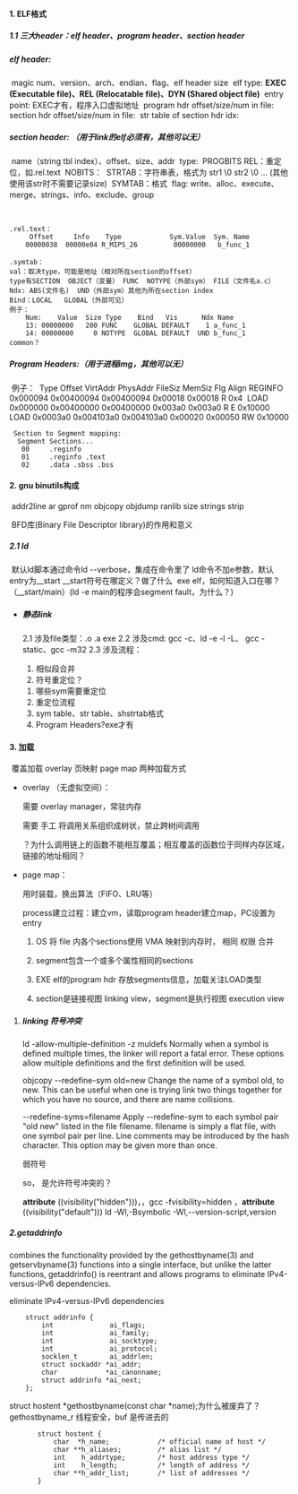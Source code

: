#### 1. ELF格式

##### 1.1  三大header：elf header、program header、section header

##### elf header:

​	magic num、version、arch、endian、flag、elf header size
​	elf type: **EXEC (Executable file)、REL (Relocatable file)、DYN (Shared object file)**
​	entry point: EXEC才有，程序入口虚拟地址
​	program hdr offset/size/num in file:
​	section hdr offset/size/num in file:
​	str table of section hdr idx:
​	

##### section header: （用于link的elf必须有，其他可以无）

​	name（string tbl index）、offset、size、addr
​	type:
​		PROGBITS
​		REL：重定位，如.rel.text
​		NOBITS：
​		STRTAB：字符串表，格式为 str1 \0 str2 \0 ... (其他使用该str时不需要记录size)
​		SYMTAB：格式
​		flag:  write、alloc、execute、merge、strings、info、exclude、group

```


.rel.text：
	 Offset     Info    Type            Sym.Value  Sym. Name
	00000038  00000e04 R_MIPS_26         00000000   b_func_1

.symtab：
val：取决type，可能是地址（相对所在section的offset）
type有SECTION  OBJECT（变量） FUNC  NOTYPE（外部sym） FILE（文件名a.c）
Ndx: ABS(文件名)  UND（外部sym）其他为所在section index
Bind：LOCAL   GLOBAL（外部可见）
例子：
	Num:    Value  Size Type    Bind   Vis      Ndx Name
	13: 00000000   200 FUNC    GLOBAL DEFAULT    1 a_func_1
	14: 00000000     0 NOTYPE  GLOBAL DEFAULT  UND b_func_1
common？
```

##### Program Headers:（用于进程img，其他可以无）

​	例子：
​	  Type                    Offset   VirtAddr   PhysAddr   FileSiz MemSiz  Flg Align
​	  REGINFO     0x000094 0x00400094 0x00400094 0x00018 0x00018 R   0x4
​	  LOAD           0x000000 0x00400000 0x00400000 0x003a0 0x003a0 R E 0x10000
​	  LOAD           0x0003a0 0x004103a0 0x004103a0 0x00020 0x00050 RW  0x10000

```
 Section to Segment mapping:
  Segment Sections...
   00     .reginfo
   01     .reginfo .text
   02     .data .sbss .bss
```



#### 2. gnu binutils构成

​	addr2line ar gprof nm objcopy objdump ranlib size strings strip

​	BFD库(Binary File Descriptor library)的作用和意义

##### 2.1 ld

​	默认ld脚本通过命令ld --verbose，集成在命令里了
​	ld命令不加e参数，默认entry为__start
 	\__start符号在哪定义？做了什么
​	exe elf，如何知道入口在哪？（__start/main）(ld -e main的程序会segment fault，为什么？)

- ##### 静态link

  2.1 涉及file类型：.o .a exe
  2.2 涉及cmd: gcc -c、ld -e -l -L、  gcc -static、gcc -m32
  2.3 涉及流程：
  
  1. 相似段合并  
  2. 符号重定位？
  	1) 哪些sym需要重定位
  	2) 重定位流程
  	3) sym table、str table、shstrtab格式
  	3) Program Headers?exe才有



#### 3. 加载

​	覆盖加载 overlay   页映射 page map 两种加载方式

- overlay （无虚拟空间）：

  需要 overlay   manager，常驻内存

  需要 手工 将调用关系组织成树状，禁止跨树间调用

  ？为什么调用链上的函数不能相互覆盖；相互覆盖的函数位于同样内存区域，链接的地址相同？

- page map：

  用时装载，换出算法（FIFO、LRU等）

  process建立过程：建立vm，读取program header建立map，PC设置为entry

  1. OS 将 file 内各个sections使用 VMA 映射到内存时， 相同 权限 合并
  
  2. segment包含一个或多个属性相同的sections
  3. EXE elf的program hdr 存放segments信息，加载关注LOAD类型
  4. section是链接视图 linking view，segment是执行视图 execution view



1. ##### linking 符号冲突

   ld
   -allow-multiple-definition
   -z muldefs
   Normally when a symbol is defined multiple times, the linker will report a fatal error. These options allow multiple definitions and the first definition will be used.


	objcopy
	--redefine-sym old=new
	Change the name of a symbol old, to new. This can be useful when one is trying link two things together for which you have no source, and there are name collisions.
	
	--redefine-syms=filename
	Apply --redefine-sym to each symbol pair "old new" listed in the file filename. filename is simply a flat file, with one symbol pair per line. Line comments may be introduced by the hash character. This option may be given more than once.
	
	弱符号


	so， 是允许符号冲突的？
	
	 __attribute__ ((visibility("hidden")))，，gcc -fvisibility=hidden ，__attribute__ ((visibility("default")))
	 ld -Wl,-Bsymbolic -Wl,--version-script,version



##### 2.getaddrinfo

combines the functionality provided by the gethostbyname(3) and getservbyname(3) functions into a single interface, but  unlike the latter functions, getaddrinfo() is reentrant and allows programs to eliminate IPv4-versus-IPv6 dependencies.

eliminate IPv4-versus-IPv6 dependencies

```
    struct addrinfo {
        int              ai_flags;
        int              ai_family;
        int              ai_socktype;
        int              ai_protocol;
        socklen_t        ai_addrlen;
        struct sockaddr *ai_addr;
        char            *ai_canonname;
        struct addrinfo *ai_next;
    };
```

 struct hostent *gethostbyname(const char *name);为什么被废弃了？  gethostbyname_r 线程安全，buf 是传进去的

           struct hostent {
               char  *h_name;            /* official name of host */
               char **h_aliases;         /* alias list */
               int    h_addrtype;        /* host address type */
               int    h_length;          /* length of address */
               char **h_addr_list;       /* list of addresses */
           }

